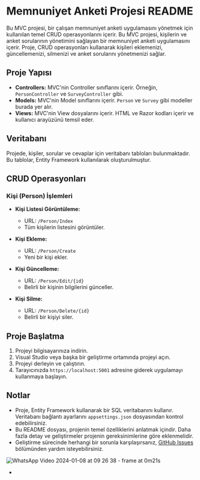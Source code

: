 # Memnuniyet Anketi Projesi README

Bu MVC projesi, bir çalışan  memnuniyet anketi uygulamasını yönetmek için kullanılan temel CRUD operasyonlarını içerir.
Bu MVC projesi, kişilerin ve anket sorularının yönetimini sağlayan bir memnuniyet anketi uygulamasını içerir. 
Proje, CRUD operasyonları kullanarak kişileri eklemenizi, güncellemenizi, silmenizi ve anket sorularını yönetmenizi sağlar.

## Proje Yapısı

- **Controllers:** MVC'nin Controller sınıflarını içerir. Örneğin, `PersonController` ve `SurveyController` gibi.
- **Models:** MVC'nin Model sınıflarını içerir. `Person` ve `Survey` gibi modeller burada yer alır.
- **Views:** MVC'nin View dosyalarını içerir. HTML ve Razor kodları içerir ve kullanıcı arayüzünü temsil eder.

## Veritabanı

Projede, kişiler, sorular ve cevaplar için veritabanı tabloları bulunmaktadır. Bu tablolar, Entity Framework kullanılarak oluşturulmuştur.

## CRUD Operasyonları

### Kişi (Person) İşlemleri

- **Kişi Listesi Görüntüleme:**
  - URL: `/Person/Index`
  - Tüm kişilerin listesini görüntüler.

- **Kişi Ekleme:**
  - URL: `/Person/Create`
  - Yeni bir kişi ekler.

- **Kişi Güncelleme:**
  - URL: `/Person/Edit/{id}`
  - Belirli bir kişinin bilgilerini günceller.

- **Kişi Silme:**
  - URL: `/Person/Delete/{id}`
  - Belirli bir kişiyi siler.


## Proje Başlatma

1. Projeyi bilgisayarınıza indirin.
2. Visual Studio veya başka bir geliştirme ortamında projeyi açın.
3. Projeyi derleyin ve çalıştırın.
4. Tarayıcınızda `https://localhost:5001` adresine giderek uygulamayı kullanmaya başlayın.

## Notlar

- Proje, Entity Framework kullanarak bir SQL veritabanını kullanır. Veritabanı bağlantı ayarlarını `appsettings.json` dosyasından kontrol edebilirsiniz.
- Bu README dosyası, projenin temel özelliklerini anlatmak içindir. Daha fazla detay ve geliştirmeler projenin gereksinimlerine göre eklenmelidir.
- Geliştirme sürecinde herhangi bir sorunla karşılaşırsanız, [GitHub Issues](https://github.com/KullaniciAdi/ProjeAdi/issues) bölümünden yardım isteyebilirsiniz.

![WhatsApp Video 2024-01-08 at 09 26 38 - frame at 0m21s](https://github.com/Busra-nur-tosun/MvcAnket/assets/74898825/206a0f3f-b414-4291-9eaa-47ecc4f02aab)

- 
